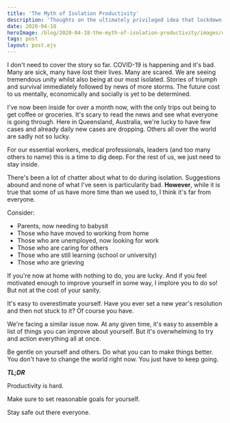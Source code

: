 ```yaml
---
title: 'The Myth of Isolation Productivity'
description: 'Thoughts on the ultimately privileged idea that lockdown is free time'
date: 2020-04-18
heroImage: /blog/2020-04-18-the-myth-of-isolation-productivity/images/cover.jpg
tags: post
layout: post.ejs
---
```


I don't need to cover the story so far. COVID-19 is happening and it's bad. Many are sick, many have lost their lives.
Many are scared. We are seeing tremendous unity whilst also being at our most isolated. Stories of triumph and survival
immediately followed by news of more storms. The future cost to us mentally, economically and socially is yet to be
determined.

I've now been inside for over a month now, with the only trips out being to get coffee or groceries. It's scary to read
the news and see what everyone is going through. Here in Queensland, Australia, we're lucky to have few cases and
already daily new cases are dropping. Others all over the world are sadly not so lucky.

For our essential workers, medical professionals, leaders (and too many others to name) this is a time to dig deep. For
the rest of us, we just need to stay inside.

There's been a lot of chatter about what to do during isolation. Suggestions abound and none of what I've seen is
particularity bad. **However**, while it is true that some of us have more time than we used to, I think it's far from
everyone.

Consider:

- Parents, now needing to babysit
- Those who have moved to working from home
- Those who are unemployed, now looking for work
- Those who are caring for others
- Those who are still learning (school or university)
- Those who are grieving

If you're now at home with nothing to do, you are lucky. And if you feel motivated enough to improve yourself in some
way, I implore you to do so! But not at the cost of your sanity.

It's easy to overestimate yourself. Have you ever set a new year's resolution and then not stuck to it? Of course you
have.

We're facing a similar issue now. At any given time, it's easy to assemble a list of things you can improve about
yourself. But it's overwhelming to try and action everything all at once.

Be gentle on yourself and others. Do what you can to make things better. You don't have to change the world right now.
You just have to keep going.

_**TL;DR**_

Productivity is hard.

Make sure to set reasonable goals for yourself.

Stay safe out there everyone.
